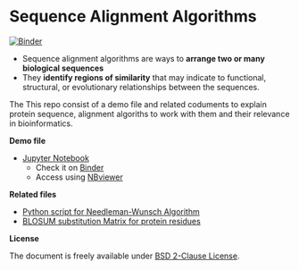 # Sequence Alignment Algorithms

[![Binder](https://mybinder.org/badge_logo.svg)](https://mybinder.org/v2/gh/malvikasharan/Alignment-Algorithms/master)

- Sequence alignment algorithms are ways to **arrange two or many biological sequences** 
- They **identify regions of similarity** that may indicate to functional, structural, or evolutionary relationships between the sequences.

The This repo consist of a demo file and related coduments to explain protein sequence, alignment algoriths to work with them and their relevance in bioinformatics.

**Demo file**

- [Jupyter Notebook](https://github.com/malvikasharan/Alignment-Algorithms/blob/master/homage_to_alignment%20algorithms.ipynb)
  - Check it on [Binder](https://hub.gke.mybinder.org/user/malvikasharan-a-ment-algorithms-tfh31x6h/notebooks/homage_to_alignment%20algorithms.ipynb)
  - Access using [NBviewer](https://nbviewer.jupyter.org/github/malvikasharan/Alignment-Algorithms/blob/master/homage_to_alignment%20algorithms.ipynb)
  
**Related files**

- [Python script for Needleman-Wunsch Algorithm](https://github.com/malvikasharan/Alignment-Algorithms/blob/master/alignment_simple.py)
- [BLOSUM substitution Matrix for protein residues](https://github.com/malvikasharan/Alignment-Algorithms/blob/master/blosum62.bla)

**License**

The document is freely available under [BSD 2-Clause License](https://github.com/malvikasharan/Alignment-Algorithms/blob/master/LICENSE).



